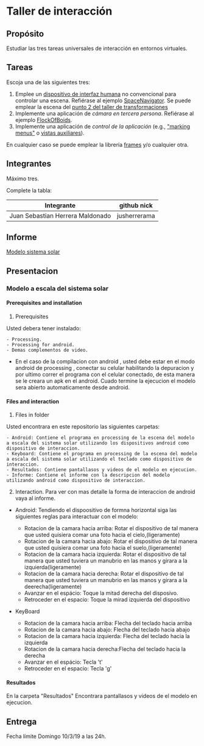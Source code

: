 # Taller de interacción

## Propósito

Estudiar las tres tareas universales de interacción en entornos virtuales.

## Tareas

Escoja una de las siguientes tres:

1. Emplee un [dispositivo de interfaz humana](https://en.wikipedia.org/wiki/Human_interface_device) no convencional para controlar una escena. Refiérase al ejemplo [SpaceNavigator](https://github.com/VisualComputing/frames/tree/master/examples/basics/SpaceNavigator). Se puede emplear la escena del [punto 2 del taller de transformaciones](https://github.com/VisualComputing/Transformations_ws)
2. Implemente una aplicación de _cámara en tercera persona_. Refiérase al ejemplo [FlockOfBoids](https://github.com/VisualComputing/frames/tree/master/examples/demos/FlockOfBoids).
3. Implemente una aplicación de _control de la aplicación_ (e.g., ["marking menus"](https://www.youtube.com/watch?v=twR_yxuHw24) o [vistas auxiliares](https://www.youtube.com/watch?v=Kr6-_NT_olo&feature=youtu.be&t=214)).

En cualquier caso se puede emplear la librería [frames](https://github.com/VisualComputing/frames) y/o cualquier otra.

## Integrantes

Máximo tres.

Complete la tabla:

| Integrante | github nick |
|------------|-------------|
|     Juan Sebastian Herrera Maldonado       |       jusherrerama      |


## Informe

[Modelo sistema solar](https://github.com/jusherrerama/VisualComputing/blob/master/interaction_ws/Informe/Modelo%20sistema%20solar.pdf)

## Presentacion

### Modelo a escala del sistema solar


#### Prerequisites and installation
1. Prerequisites

Usted debera tener instalado:

	- Processing.  
	- Processing for android.
	- Demas complementos de video.
  - En el caso de la compilacion con android , usted debe estar en el modo android de processing , conectar su celular habilitando la depuracion y por ultimo correr el programa con el celular conectado, de esta manera se le creara un apk en el android. Cuado termine la ejecucion el modelo sera abierto automaticamente desde android.
	
#### Files and interaction
1. Files in folder


Usted encontrara en este repositorio las siguientes carpetas:  

	- Android: Contiene el programa en processing de la escena del modelo a escala del sistema solar utilizando los dispositivos android como dispositivo de interaccion.  
	- Keyboard: Contiene el programa en processing de la escena del modelo a escala del sistema solar utilizando el teclado como dispositivo de interaccion.  
	- Resultados: Contiene pantallasos y videos de el modelo en ejecucion.
	- Informe: Contiene el informe con la descripcion del modelo utilizando android como dispositivo de interaccion.
  
2. Interaction.
Para ver con mas detalle la forma de interaccion de android vaya al informe.

 - Android: Tendiendo el dispoositivo de formna horizontal siga las siguientes reglas para interactuar con el modelo:
  
  	- Rotacion de la camara hacia arriba: Rotar el dispositivo de tal manera que usted quisiera comar una foto hacia el cielo,(ligeramente)
  	- Rotacion de la camara hacia abajo: Rotar el dispositivo de tal manera que usted quisiera comar una foto hacia el suelo,(ligeramente)
  	- Rotacion de la camara hacia izquierda:  Rotar el dispositivo de tal manera que usted  tuviera un manubrio en las manos y girara a la izquierda(ligeramente)
  	- Rotacion de la camara hacia derecha: Rotar el dispositivo de tal manera que usted  tuviera un manubrio en las manos y girara a la deerecha(ligeramente)
  	- Avanzar en el espácio: Toque la mitad derecha del disposivo.
  	- Retroceder en el espacio: Toque la mirad izquierda del dispositivo
	
  - KeyBoard
  
  	- Rotacion de la camara hacia arriba:  Flecha del teclado hacia arriba
  	- Rotacion de la camara hacia abajo:  Flecha del teclado hacia abajo
  	- Rotacion de la camara hacia izquierda: Flecha del teclado hacia la izquierda
  	- Rotacion de la camara hacia derecha:Flecha del teclado hacia la derecha
  	- Avanzar en el espácio: Tecla 't'
  	- Retroceder en el espacio: Tecla 'g'



 #### Resultados
 En la carpeta "Resultados" Encontrara pantallasos y videos de el modelo en ejecucion.
  


## Entrega

Fecha límite Domingo 10/3/19 a las 24h.
